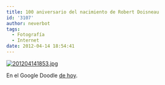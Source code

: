 ```yaml
---
title: 100 aniversario del nacimiento de Robert Doisneau
id: '3107'
author: neverbot
tags:
  - Fotografía
  - Internet
date: 2012-04-14 18:54:41
---
```


[![201204141853.jpg](./201204141853.jpg)](https://www.google.es/search?q=Robert+Doisneau&ct=doisneau12-hp&oi=ddle)

En el Google Doodle [de hoy](https://www.google.es/search?q=Robert+Doisneau&ct=doisneau12-hp&oi=ddle).